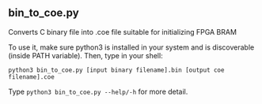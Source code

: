 ## bin_to_coe.py

Converts C binary file into .coe file suitable for initializing FPGA BRAM

To use it, make sure python3 is installed in your system and is discoverable (inside PATH variable). Then, type in your shell:

```
python3 bin_to_coe.py [input binary filename].bin [output coe filename].coe 
```

Type `python3 bin_to_coe.py --help/-h` for more detail.
